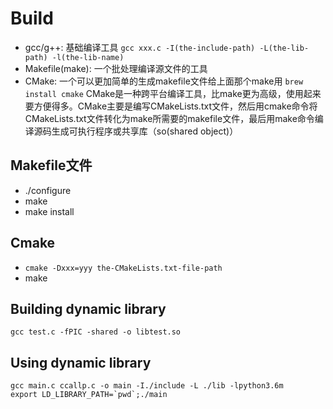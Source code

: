 # Build
- gcc/g++: 基础编译工具
    `gcc xxx.c -I(the-include-path) -L(the-lib-path) -l(the-lib-name)`
- Makefile(make): 一个批处理编译源文件的工具
- CMake: 一个可以更加简单的生成makefile文件给上面那个make用
    `brew install cmake`
    CMake是一种跨平台编译工具，比make更为高级，使用起来要方便得多。CMake主要是编写CMakeLists.txt文件，然后用cmake命令将CMakeLists.txt文件转化为make所需要的makefile文件，最后用make命令编译源码生成可执行程序或共享库（so(shared object)）
## Makefile文件
- ./configure
- make
- make install
## Cmake
- `cmake -Dxxx=yyy the-CMakeLists.txt-file-path`
- make
## Building dynamic library
`gcc test.c -fPIC -shared -o libtest.so`
## Using dynamic library
```
gcc main.c ccallp.c -o main -I./include -L ./lib -lpython3.6m
export LD_LIBRARY_PATH=`pwd`;./main
```